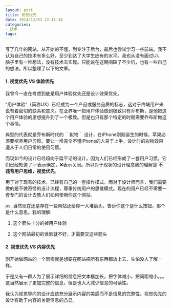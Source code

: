 ```yaml
---
layout: post
title: 视觉优先
date: 2014/12/03 22:11:34
categories: 
- 技术
tags: 
---
```


写了几年的网站，从开始的不懂，到专注于后台，最后也尝试学习一些前端。我不认为自己的技术有多么好，至少到达了大学生应有的水平。我也从没有画过UI，脑子里有一堆想法，没有技术去实现。只能说在这期间踩了不少坑，也有一些自己的想法。所以整理了以下的文章。

#### 1. 视觉优先 VS 体验优先

我曾今一直在考虑到底是用户体验优先还是设计效果优先。

“用户体验”（简称UX）已经成为一个产品或服务品质的标志，这对于终端用户来说有着密切的联系和意义。在业界唯一把用户体验做到极致只有乔布斯，是他把这个用户体验的思想提升到了一个极致。但是也只有那个特定的时期需要乔布斯做这个事情。

典型的代表就是乔布斯时代的 ｀拟物｀ 设计，在iPhone刚刚诞生的时候，苹果必须要培养用户习惯。要让一堆完全不懂iPhone的人易于上手，设计时的拟物效果遵从于人们日常的使用习惯。

而现如今的设计已经趋向于扁平话的设计。因为人们已经形成了一套用户习惯，它们已经知道了 ✅表示确定，❌表示关闭。所以对于现状的设计理念我的理解是 **不违背用户思维，视觉优先**。

用于对于现有的技术，已经有自己的一套操作模式。而对于设计师而言，我们需要做的是不做奇怪的设计流程，尊重传统用户的思维模式。现在的用户已经不需要一套专门的设计去教人们如何使用你这个网站。

ps. 当然现在还是存在一些网站还给你一大堆箭头，告诉你这个是什么按钮，那个是什么意思。我的理解:

1.  这个箭头十分的掉用户体验

2.  这个网站最初的体验就不好，才需要交这些箭头

#### 2. 视觉优先 VS 内容优先

刚开始做网站的一个同病就是想要在网站把所有东西都放上去，生怕没人了解一样。

于是又有一群人为了展示详细的信息把文本框加长，把字体减小，把间距缩小。。。这当然展示了更加完整的信息，但是也大大减少信息的可读性。

我认为视觉导向的设计应该充分展示内容的美感而不是信息的完整性。视觉优先的设计有助于内容的关键信息的凸显。
